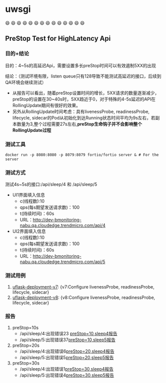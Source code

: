 # uwsgi
:smile: :smile: :smile: :smile: :smile: :smile: :smile: :smile: :smile: :smile: :smile: :smile: :smile: :smile:
## PreStop Test for HighLatency Api
### 目的+结论
目的：4~5s的高延迟Api，需要设置多长preStop时间可以有效遏制5XX的出现

结论：（测试环境有限，listen queue只有128导致不能测试高延迟的接口，后续到QA环境会继续测试）
- 从报告可以看出，随着preStop设置时间的增长，5XX请求的数量逐渐减少，preStop的设置在30~40s时，5XX趋近于0，对于特殊的4-5s延迟的API在RollingUpdate期间有很好的效果。
- 另外从RollingUpdate时间考虑：具有livenessProbe, readinessProbe, lifecycle, sidecar的Pod从初始化到达Running状态时间平均为9s左右，若副本数量为3,整个过程需要27s左右,**preStop生命钩子并不会影响整个RollingUpdate过程**

### 测试工具
```shell script
docker run -p 8080:8080 -p 8079:8079 fortio/fortio server & # For the server
```
### 测试方式
测试4s~5s的接口:/api/sleep/4 和 /api/sleep/5
- UI1界面填入信息
    - c(线程数):10
    - qps(每s期望发送请求数)：100
    - t(持续时间)：60s
    - URL：http://dev-bmonitoring-nabu.qa.cloudedge.trendmicro.com/api/4
- UI2界面填入信息
    - c(线程数):10
    - qps(每s期望发送请求数)：100
    - t(持续时间)：60s
    - URL：http://dev-bmonitoring-nabu.qa.cloudedge.trendmicro.com/api/5


### 测试用例
1. [uflask-deployment-v7](../uwsgi/uflask-deployment-v7.yaml): {v7:Configure livenessProbe, readinessProbe, lifecycle, sidecar}
2. [uflask-deployment-v8](../uwsgi/uflask-deployment-v8.yaml): {v8:Configure livenessProbe, readinessProbe, lifecycle, sidecar} 


### 报告
1. preStop=10s
    - /api/sleep/4:出现错误23 [preStop=10,sleep4报告](./fortio-report/preStop=10,sleep4.pdf)
    - /api/sleep/5:出现错误37[preStop=10,sleep5报告](./fortio-report/preStop=10,sleep5.pdf)
2. preStop=20s
    - /api/sleep/4:出现错误6[preStop=20,sleep4报告](./fortio-report/preStop=20,sleep4.pdf)
    - /api/sleep/5:出现错误5[preStop=20,sleep5报告](./fortio-report/preStop=20,sleep5.pdf)
3. preStop=30s
    - /api/sleep/4:出现错误1[preStop=30,sleep4报告](./fortio-report/preStop=30,sleep4.pdf)
    - /api/sleep/5:出现错误4[preStop=30,sleep5报告](./fortio-report/preStop=30,sleep5.pdf)
